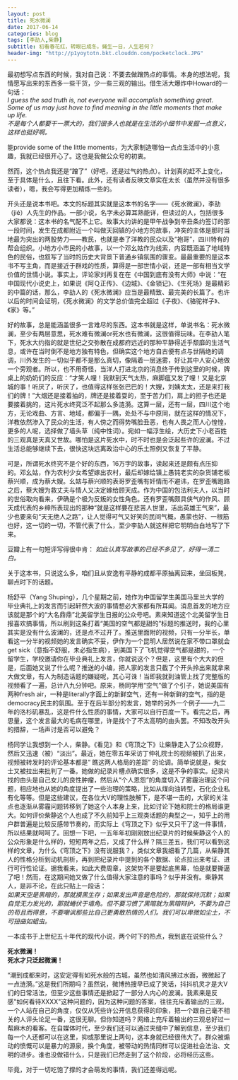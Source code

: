 ```yaml
---
layout: post
title: 死水微澜
date: 2017-06-14
categories: blog
tags: [李劼人,柴静]
subtitle: 初看春花红，转眼已成冬。蝇生一日，人生若何？
header-img: "http://p1yoytotn.bkt.clouddn.com/pocketclock.JPG"
---
```


最初想写点东西的时候，我对自己说：不要去做蹭热点的事情。本身的想法呢，我情愿写出来的东西多一些干货，少一些三观的输出。借生活大爆炸中Howard的一句话：<br>
<i>I guess the sad truth is, not everyone will accomplish something great. Some of us may just have to find meaning in the little moments that make up life.<br>
不是每个人都要干一票大的，我们很多人也就是在生活的小细节中发掘一点意义，这样也挺好啊。</i>

能provide some of the little moments，为大家制造哪怕一点点生活中的小意趣，我就已经很开心了。这也是我做公众号的初衷。

然而，这个热点我还是“蹭了”（好吧，还是过气的热点）。计划真的赶不上变化，至于具体是什么，且往下看。此外，还有读者反映文章实在太长（虽然并没有很多读者），嗯，我会写得更加精炼一些的。

开头还是说本书吧。本文的标题其实就是这本书的名字——《死水微澜》，李劼（jié）人先生的作品。一部小说，名字未必算耳熟能详，但读过的人，包括很多大家都说：这本书的名气配不上它。故事大约讲的是甲午战争到辛丑条约签订的那一段时间，发生在成都附近一个叫做天回镇的小地方的故事，冲突的主体是那时当地最为突出的两股势力——教民，也就是奉了洋教的民众以及“袍哥”，四川特有的帮会组织。小地方小市民的小故事，以一个邓幺姑作为线索，内容既涵盖了地域特色的民俗，也叙写了当时的历史大背景下普通乡镇氛围的骤变。最最重要的是这本书不写主角，而是接近于群戏的性质，算得是一部世情小说，还是一部有相当文学价值的世情小说。事实上，评论家刘再复在在《中国到底有没有大师》中说：“在中国现代小说史上，如果说《阿Ｑ正传》、《边城》、《金锁记》、《生死场》是最精彩的中篇的话，那么，李劼人的《死水微澜》应当是最精致、最完美的长篇了。也许以后的时间会证明，《死水微澜》的文学总价值完全超过《子夜》、《骆驼祥子》、《家》等。”

好的故事，总是能涵盖很多一言难尽的东西。这本书就是这样，单说书名：死水微澜，至少有两层意思，死水难有微澜or死水也有微澜，这很值得玩味。在李劼人笔下，死水大约指的就是世纪之交弥散在成都府远近的那种平静得近乎颓靡的生活气息，或许在当时倒不是地方独有特色，但确实这个地方自古便有点与世隔绝的调调，川外发生的一切似乎都不是那么真切，像隔着一层迷雾，好让其中人安心地做一个旁观者。所以，也不用奇怪，当洋人打进北京的消息终于传到这里的时候，牌桌上的奶奶们的反应：“才笑人哩！我默到天气太热，麻脚瘟又发了哩！又是北京城的事！听厌了，听厌了，也值得这样张张巴巴的！大嫂，刘姨太太，还是来打我们的牌！”大烟还是接着抽的，牌还是接着耍的，至于苦力们，肩上的担子也还是要接着挑的，这片死水终究泛不起那么多涟漪。这算一层，还有一层，四川这个地方，无论戏曲、方言、地域，都偏于一隅，处处不与中原同，就在这样的情况下，洋教依然渗入了民众的生活，有人傍之而得势嘴脸丑恶，也有人畏之而人心惶惶，更多的人呢，选择做了墙头草（纯中性词）。宛如一幅浮生绘，大历史下小老百姓的三观真是天真又世故。哪怕是这片死水中，时不时也是会泛起些许的波澜。不过生活总能够继续下去，很快这块远离政治中心的乐土照例又恢复了平静。

可是，所谓死水终究不是个好的东西，16万字的故事，读起来还是颇有点压抑的。邓幺姑，作为农村少女希望嫁出农村，最后却嫁给镇上愚钝老实的杂货铺老板蔡兴顺，成为蔡大嫂。幺姑与蔡兴顺的表哥罗歪嘴有奸情而不避讳，在罗歪嘴跑路之后，蔡大嫂为救丈夫与情人又决定嫁给顾天成。作为中国的包法利夫人，以当时的世俗取向看来，伊确是个极为反叛的女性角色。还有罗歪嘴颇具侠气的作风、顾天成代表的乡绅所表现出的那种“就是这样要在悲苦人世里，活出英雄王气来”，最少也要来句“天无绝人之路”，让人觉得可气又好笑的民间气概，愚蒙也好、一根筋也好，这一切的一切，不管代表了什么，至少李劼人就这样把它明明白白地写了下来。

豆瓣上有一句短评写得很中肯：
<i>如此认真写故事的已经不多见了，好得一清二白。</i>

关于这本书，只说这么多，咱们且从安逸有平静的成都平原抽离回来，坐回板凳，聊点时下的话题。

杨舒平（Yang Shuping），几个星期之前，她作为中国留学生美国马里兰大学的毕业典礼上的发言而引起轩然大波的事情想必大家都有所耳闻。消息首发的地方应该就是那个的“大名鼎鼎”北美留学生日报的公众号吧。素来知道这个北美留学生日报喜欢搞事情，所以刷到这条打着“美国的空气都是甜的”标题的推送时，我的心里其实是没有什么波澜的，还是点不过开了。推送里面附的视频，只有一分半长，单看这一分半的视频她的发言确实不妥，伊作为一个昆明人居然说在家不带口罩就会get sick（意指不舒服，未必指生病），到美国下了飞机觉得空气都是甜的，一个留学生，学校邀请你在毕业典礼上发言，你就说这个？但是，这里有个大大的但是，后面她又说了什么呢？推送的小编，把人家的发言只截了个开头拎出来就拿来大做文章，有人为制造话题的嫌疑呢，其心可诛！当即我就到油管上找了完整版的视频看了一遍，总计八九分钟吧。原来，杨同学用“空气”做了个引子，她说美国有两种fresh air，一种是literally字面上的新鲜空气，还有一种新鲜的空气，指的是democracy民主的氛围。至于在后半部分的发言，她举的另外一个例子——九二年的洛杉矶暴乱，这是件什么性质的事情，大家可以自行百度一下。看完之后，再思量，这个发言最大的毛病在哪里，许是找个了不太高明的由头罢。不知改改开头的措辞，一场声讨是否可以避免？

杨同学让我想到一个人，柴静。《看见》和《穹顶之下》让柴静走入了公众视野，然后又迅速（被）“淡出”。最近，她在零五年采访丁仲礼院士的视频被扒了出来，视频被转发时的评论基本都是“ 瞧这两人格局的差距” 的论调。简单说就是，柴女士又被拉出来批判了一番。她做的纪录片槽点确实很多，这是不争的事实。纪录片找的由头是自己女儿的良性肿瘤，然后从“个人恩怨”的角度切入了雾霾治理这个问题，相应地也从她的角度提出了一些治理的策略，比如从煤向油转型，石化企业私有化等等。但是这些建议，在各位大V的理性肢解下，是不堪一击的，大家的关注点也逐渐从雾霾问题转移到了她这个人本身上来，比如讨论下她和院士的格局谁更大。如何评价柴静这个人也成了不久前知乎上三观类话题的典型之一，知乎上的用户群普遍是比较反感带节奏的，而实际上《穹顶之下》似乎又只干了这一件事情，所以结果就呵呵了。回想一下吧，一五年年初刚刚放出纪录片的时候柴静这个人的公众形象是什么样的，短短两年之后，又成了什么样？隔三差五，我们可以看到这样的文章，为什么《穹顶之下》没有说服我？，类似文章我细看了几篇，从柴静其人的性格分析到动机剖析，再到把纪录片中提到的各个数据、论点拉出来考证、进行可行性论证。据我看来，如此大费周章，这架势不是要起底黑幕，怕是就要撕逼了吧！然而，在这期间她又做了什么值得大家注意的事吗？似乎并没有。柴静其人，是非不论，在此只贴上一段话：<br>
<i>如果天空是黑暗的，那就摸黑生存；如果发出声音是危险的，那就保持沉默；如果自觉无力发光的，那就蜷伏于墙角。但不要习惯了黑暗就为黑暗辩护，不要为自己的苟且而得意，不要嘲讽那些比自己更勇敢热情的人们。我们可以卑微如尘土，不可扭曲如蛆虫。</i>

一本成书于上世纪五十年代的现代小说，两个时下的热点，我到底在说些什么？

<b>死水微澜！<br>
死水才只泛起微澜！</b>

“潮到成都来时，这安定得有如死水般的古城，虽然也如清风拂过水面，微微起了一点涟漪。”这是我们所期吗？虽然说，微博热搜早已成了笑话，抖抖机灵才是大V们的日常活法，但至少这些事情还是掀起了一部分人内心的波澜。我素来是反感"如何看待XXXX"这种问题的，因为这种问题的答案，往往充斥着输出的三观，一个人站在自己的角度，仅仅从凭些许公开信息获得的印象，把一个跟自己毫不相关的人评头论足一番，这很无聊。但你知道吗？网络上充斥着输出的三观总好过一帮麻木的看客。在自媒体时代，至少我们还可以通过夹缝中了解到信息，至少我们每一个人还都可以在这里，抑或那里说上两句，这本身就已经很伟大了。群众被煽动的愤慨可以是暴力的源泉，换个角度，被带动的热情同样可以促进社会法治、文明的进步。谁也没做错什么，只是我们已然走到了这个阶段，必将经历这些。

毕竟，对于一切吃饱了撑的才会萌发的事情，我们还差得远呢。
